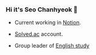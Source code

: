 ### Hi it's **Seo Chanhyeok** 🙌

  - Current working in [Notion](https://secret-poinsettia-750.notion.site/PROJECT-Popcorn-Overflow-63ca7aedab124ba5810db987559959c8).

  - [Solved.ac](https://solved.ac/en/profile/popcorn1324) account.

  - Group leader of [English study](https://www.notion.so/38d6040d3fbf4dbc8efda84ee064e6c8?v=0ae62a920eb4480fb43e47fa4ac32129)
